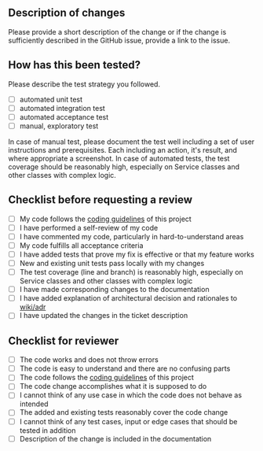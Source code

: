## Description of changes
Please provide a short description of the change or if the change is sufficiently described in the GitHub issue, provide a link to the issue.

  
## How has this been tested?
Please describe the test strategy you followed.

- [ ] automated unit test
- [ ] automated integration test
- [ ] automated acceptance test
- [ ] manual, exploratory test

In case of manual test, please document the test well including a set of user instructions and prerequisites. Each including an action, it's result, and where appropriate a screenshot.
In case of automated tests, the test coverage should be reasonably high, especially on Service classes and other classes with complex logic.
    
## Checklist before requesting a review
- [ ] My code follows the [coding guidelines](https://github.com/MEITREX/wiki/blob/main/dev-manuals/backend/coding-guidelines.md) of this project
- [ ] I have performed a self-review of my code
- [ ] I have commented my code, particularly in hard-to-understand areas
- [ ] My code fulfills all acceptance criteria
- [ ] I have added tests that prove my fix is effective or that my feature works
- [ ] New and existing unit tests pass locally with my changes
- [ ] The test coverage (line and branch) is reasonably high, especially on Service classes and other classes with complex logic
- [ ] I have made corresponding changes to the documentation
- [ ] I have added explanation of architectural decision and rationales to [wiki/adr](https://github.com/MEITREX/wiki/tree/main/adr)
- [ ] I have updated the changes in the ticket description

## Checklist for reviewer
- [ ] The code works and does not throw errors
- [ ] The code is easy to understand and there are no confusing parts
- [ ] The code follows the [coding guidelines](https://github.com/MEITREX/wiki/blob/main/dev-manuals/backend/coding-guidelines.md) of this project
- [ ] The code change accomplishes what it is supposed to do
- [ ] I cannot think of any use case in which the code does not behave as intended
- [ ] The added and existing tests reasonably cover the code change
- [ ] I cannot think of any test cases, input or edge cases that should be tested in addition
- [ ] Description of the change is included in the documentation
